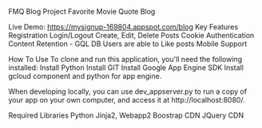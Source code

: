 FMQ Blog Project
Favorite Movie Quote Blog
 
Live Demo: https://mysignup-169804.appspot.com/blog
Key Features
Registration
Login/Logout
Create, Edit, Delete Posts
Cookie Authentication
Content Retention - GQL DB
Users are able to Like posts
Mobile Support

How To Use
To clone and run this application, you'll need the following installed:
Install Python
Install GIT
Install Google App Engine SDK
Install gcloud component and python for app engine.

When developing locally, you can use dev_appserver.py to run a copy of your app on your own computer, and access it at http://localhost:8080/.

Required Libraries
Python Jinja2, Webapp2
Boostrap CDN
JQuery CDN
